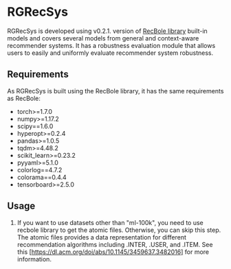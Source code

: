 # RGRecSys
RGRecSys is developed using v0.2.1. version of [RecBole library](https://github.com/RUCAIBox/RecBole/archive/refs/tags/v0.2.1.zip) built-in models and covers several models from general and context-aware recommender systems. It has a robustness evaluation module that allows users to easily and uniformly evaluate recommender system robustness. 
## Requirements
As RGRecSys is built using the RecBole library, it has the same requirements as RecBole:

- torch>=1.7.0
- numpy>=1.17.2
- scipy==1.6.0
- hyperopt>=0.2.4
- pandas>=1.0.5
- tqdm>=4.48.2
- scikit_learn>=0.23.2
- pyyaml>=5.1.0
- colorlog==4.7.2
- colorama==0.4.4
- tensorboard>=2.5.0

## Usage

1. If you want to use datasets other than "ml-100k", you need to use recbole library to get the atomic files. Otherwise, you can skip this step. The atomic files provides a data representation for different recommendation algorithms including .INTER, .USER, and .ITEM. See this [https://dl.acm.org/doi/abs/10.1145/3459637.3482016] for more information.
